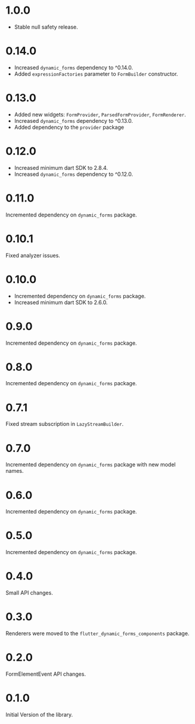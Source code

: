 # 1.0.0

* Stable null safety release.

# 0.14.0

* Increased `dynamic_forms` dependency to ^0.14.0.
* Added `expressionFactories` parameter to `FormBuilder` constructor.

# 0.13.0

* Added new widgets: `FormProvider`, `ParsedFormProvider`, `FormRenderer`.
* Increased `dynamic_forms` dependency to ^0.13.0.
* Added dependency to the `provider` package

# 0.12.0

* Increased minimum dart SDK to 2.8.4.
* Increased `dynamic_forms` dependency to ^0.12.0.

# 0.11.0

Incremented dependency on `dynamic_forms` package.

# 0.10.1

Fixed analyzer issues.

# 0.10.0

* Incremented dependency on `dynamic_forms` package.
* Increased minimum dart SDK to 2.6.0.

# 0.9.0

Incremented dependency on `dynamic_forms` package.

# 0.8.0

Incremented dependency on `dynamic_forms` package.

# 0.7.1

Fixed stream subscription in `LazyStreamBuilder`.

# 0.7.0

Incremented dependency on `dynamic_forms` package with new model names.

# 0.6.0

Incremented dependency on `dynamic_forms` package.

# 0.5.0

Incremented dependency on `dynamic_forms` package.

# 0.4.0

Small API changes.

# 0.3.0

Renderers were moved to the `flutter_dynamic_forms_components` package.

# 0.2.0

FormElementEvent API changes.

# 0.1.0

Initial Version of the library.